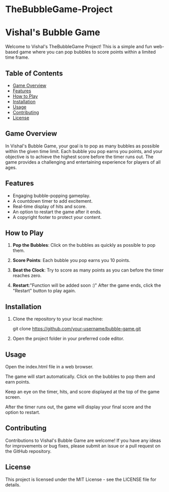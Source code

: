 # TheBubbleGame-Project
# Vishal's Bubble Game

Welcome to Vishal's TheBubbleGame Project! This is a simple and fun web-based game where you can pop bubbles to score points within a limited time frame.

## Table of Contents
- [Game Overview](#game-overview)
- [Features](#features)
- [How to Play](#how-to-play)
- [Installation](#installation)
- [Usage](#usage)
- [Contributing](#contributing)
- [License](#license)

## Game Overview

In Vishal's Bubble Game, your goal is to pop as many bubbles as possible within the given time limit. Each bubble you pop earns you points, and your objective is to achieve the highest score before the timer runs out. The game provides a challenging and entertaining experience for players of all ages.

## Features

- Engaging bubble-popping gameplay.
- A countdown timer to add excitement.
- Real-time display of hits and score.
- An option to restart the game after it ends.
- A copyright footer to protect your content.

## How to Play

1. **Pop the Bubbles**: Click on the bubbles as quickly as possible to pop them.

2. **Score Points**: Each bubble you pop earns you 10 points.

3. **Beat the Clock**: Try to score as many points as you can before the timer reaches zero.

4. **Restart**:"Function will be added soon :)" After the game ends, click the "Restart" button to play again.

## Installation

1. Clone the repository to your local machine:

   git clone https://github.com/your-username/bubble-game.git
   
2. Open the project folder in your preferred code editor.

## Usage
Open the index.html file in a web browser.

The game will start automatically. Click on the bubbles to pop them and earn points.

Keep an eye on the timer, hits, and score displayed at the top of the game screen.

After the timer runs out, the game will display your final score and the option to restart.

## Contributing
Contributions to Vishal's Bubble Game are welcome! If you have any ideas for improvements or bug fixes, please submit an issue or a pull request on the GitHub repository.

## License
This project is licensed under the MIT License - see the LICENSE file for details.
